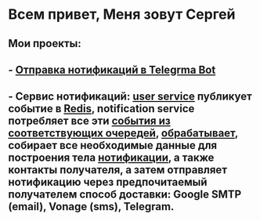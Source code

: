 # Всем привет, Меня зовут Сергей

## Мои проекты:
  ## - [Отправка нотификаций в Telegrma Bot](https://github.com/CorporationX/notification_service/tree/werewolf-master/src/main/java/faang/school/notificationservice/service/notification/telegram)
  ## - Сервис нотификаций: [user service](https://github.com/CorporationX/user_service/blob/werewolf-master/src/main/java/school/faang/user_service/publisher/AbstractEventPublisher.java) публикует событие в [Redis](https://github.com/CorporationX/user_service/blob/werewolf-master/src/main/java/school/faang/user_service/publisher/SkillOfferedEventPublisher.java), notification service потребляет все эти [события из соответствующих очередей](https://github.com/CorporationX/notification_service/blob/werewolf-master/src/main/java/faang/school/notificationservice/listener/SkillOfferListener.java), [обрабатывает](https://github.com/CorporationX/notification_service/blob/werewolf-master/src/main/java/faang/school/notificationservice/listener/AbstractEventListener.java), собирает все необходимые данные для построения тела [нотификации](https://github.com/CorporationX/notification_service/blob/werewolf-master/src/main/java/faang/school/notificationservice/message/SkillOfferMessageBuilder.java), а также контакты получателя, а затем отправляет нотификацию через предпочитаемый получателем способ доставки: Google SMTP (email), Vonage (sms), Telegram.

    
<!---
### Visitor count
<img src="https://profile-counter.glitch.me/czar777/count.svg" />


<div>
    <img src="https://cultofthepartyparrot.com/parrots/hd/githubparrot.gif" width="30" height="30"/>
    <img src="https://cultofthepartyparrot.com/flags/hd/indiaparrot.gif" width="30" height="30"/>
    <img src="https://cultofthepartyparrot.com/parrots/asyncparrot.gif" width="36" height="30"/>
    <img src="https://cultofthepartyparrot.com/parrots/hd/exceptionallyfastparrot.gif" width="30" height="30"/>
    <img src="https://cultofthepartyparrot.com/parrots/hd/60fpsparrot.gif" width="30" height="30"/>
    <img src="https://cultofthepartyparrot.com/parrots/hd/jumpingparrot.gif" width="30" height="30"/>
    <img src="https://cultofthepartyparrot.com/parrots/hd/opensourceparrot.gif" width="30" height="30"/>
    <img src="https://cultofthepartyparrot.com/parrots/hd/dealwithitnowparrot.gif" width="30" height="30"/>
    <img src="https://cultofthepartyparrot.com/parrots/hd/hypnoparrotlight.gif" width="30" height="30"/>
    <img src="https://cultofthepartyparrot.com/parrots/databaseparrot.gif" width="30" height="30"/>
    <img src="https://cultofthepartyparrot.com/parrots/fixparrot.gif" width="36" height="30"/>
    <img src="https://cultofthepartyparrot.com/parrots/hd/laptop_parrot.gif" width="30" height="30"/>
    <img src="https://cultofthepartyparrot.com/parrots/hd/spinningparrot.gif" width="30" height="30"/>
    <img src="https://cultofthepartyparrot.com/parrots/hd/levitationparrot.gif" width="30" height="30"/>
    <img src="https://cultofthepartyparrot.com/parrots/hd/meldparrot.gif" width="30" height="30"/>
    <img src="https://cultofthepartyparrot.com/parrots/slomoparrot.gif" width="30" height="30"/>
    <img src="https://cultofthepartyparrot.com/parrots/hd/moonwalkingparrot.gif" width="30" height="30"/>
    <img src="https://cultofthepartyparrot.com/parrots/hd/stableparrot.gif" width="30" height="30"/>
    <img src="https://cultofthepartyparrot.com/parrots/hd/scienceparrot.gif" width="30" height="30"/>
    <img src="https://cultofthepartyparrot.com/parrots/hd/pirateparrot.gif" width="30" height="30"/>
    <img src="https://cultofthepartyparrot.com/parrots/hd/footballparrot.gif" width="30" height="30"/>
    <img src="https://cultofthepartyparrot.com/parrots/hd/illuminatiparrot.gif" width="30" height="30"/>
    <img src="https://cultofthepartyparrot.com/parrots/hd/hypnoparrotdark.gif" width="30" height="30"/>
    <img src="https://cultofthepartyparrot.com/parrots/hd/mustacheparrot.gif" width="30" height="30"/>
</div>
-->
